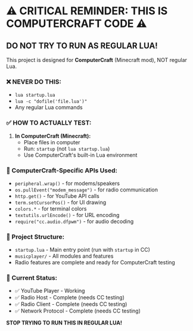 # ⚠️ CRITICAL REMINDER: THIS IS COMPUTERCRAFT CODE ⚠️

## DO NOT TRY TO RUN AS REGULAR LUA!

This project is designed for **ComputerCraft** (Minecraft mod), NOT regular Lua.

### ❌ NEVER DO THIS:
- `lua startup.lua`
- `lua -c "dofile('file.lua')"`
- Any regular Lua commands

### ✅ HOW TO ACTUALLY TEST:
1. **In ComputerCraft (Minecraft):**
   - Place files in computer
   - Run: `startup` (not `lua startup.lua`)
   - Use ComputerCraft's built-in Lua environment

### 🔧 ComputerCraft-Specific APIs Used:
- `peripheral.wrap()` - for modems/speakers
- `os.pullEvent("modem_message")` - for radio communication
- `http.get()` - for YouTube API calls
- `term.setCursorPos()` - for UI drawing
- `colors.*` - for terminal colors
- `textutils.urlEncode()` - for URL encoding
- `require("cc.audio.dfpwm")` - for audio decoding

### 📁 Project Structure:
- `startup.lua` - Main entry point (run with `startup` in CC)
- `musicplayer/` - All modules and features
- Radio features are complete and ready for ComputerCraft testing

### 🎯 Current Status:
- ✅ YouTube Player - Working
- ✅ Radio Host - Complete (needs CC testing)
- ✅ Radio Client - Complete (needs CC testing)
- ✅ Network Protocol - Complete (needs CC testing)

**STOP TRYING TO RUN THIS IN REGULAR LUA!** 